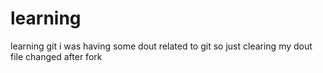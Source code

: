 # learning
learning git
i was having some dout related to git so just clearing my dout 
file changed after fork 
